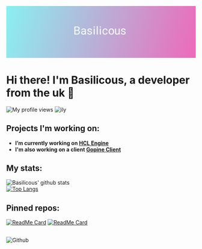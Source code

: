 [![Header](https://raw.githubusercontent.com/LowSpecCorgi/LowSpecCorgi/master/b2.png "Header")](https://lowspeccorgi.tech/)
# Hi there! I'm Basilicous, a developer from the uk 🙂
![My profile views](https://komarev.com/ghpvc/?username=LowSpecCorgi)
![ily](https://img.shields.io/badge/ily-tgm-red)
<!-- Talking about you -->
## Projects I'm working on:

- **I’m currently working on [HCL Engine](https://github.com/LowSpecCorgi/HCL-Engine)**
- **I'm also working on a client [Gopine Client](https://github.com/LowSpecCorgi/gopine-client)**

## My stats:
![Basilicous' github stats](https://github-readme-stats.vercel.app/api?username=LowSpecCorgi&show_icons=true&count_private=true&bg_color=10,e86444,904e95&text_color=FFFFFF&icon_color=FFFFFF&title_color=FFFFFF)\
[![Top Langs](https://github-readme-stats.vercel.app/api/top-langs/?username=LowSpecCorgi&&langs_count=8&bg_color=10,e86444,904e95&text_color=FFFFFF&icon_color=FFFFFF&title_color=FFFFFF)](https://github.com/anuraghazra/github-readme-stats)

## Pinned repos:
[![ReadMe Card](https://github-readme-stats.vercel.app/api/pin/?username=LowSpecCorgi&repo=HCL-Engine&bg_color=10,e86444,904e95&text_color=FFFFFF&icon_color=FFFFFF&title_color=FFFFFF)](https://github.com/LowSpecCorgi/HCL-Engine)
[![ReadMe Card](https://github-readme-stats.vercel.app/api/pin/?username=LowSpecCorgi&repo=gopine-client&bg_color=10,e86444,904e95&text_color=FFFFFF&icon_color=FFFFFF&title_color=FFFFFF)](https://github.com/LowSpecCorgi/gopine-client)

##

<!-- Any image aligned to the right. Beware the width -->
<img width="55%" align="left" alt="Github" src="https://raw.githubusercontent.com/onimur/.github/master/.resources/git-header.svg" />
